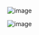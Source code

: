 
![image](https://github.com/user-attachments/assets/523b3391-c33c-44b8-94a8-28c25e9d42fd)

![image](https://github.com/user-attachments/assets/1e81163b-755a-4794-bf40-01dc2e1983da)
